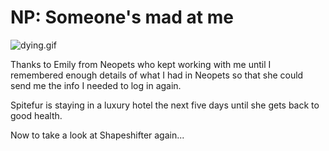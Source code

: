 # NP: Someone's mad at me

![dying.gif](http://westkarana.com/wp-content/uploads/2008/02/dying.gif)

Thanks to Emily from Neopets who kept working with me until I remembered enough details of what I had in Neopets so that she could send me the info I needed to log in again.

Spitefur is staying in a luxury hotel the next five days until she gets back to good health.

Now to take a look at Shapeshifter again...

